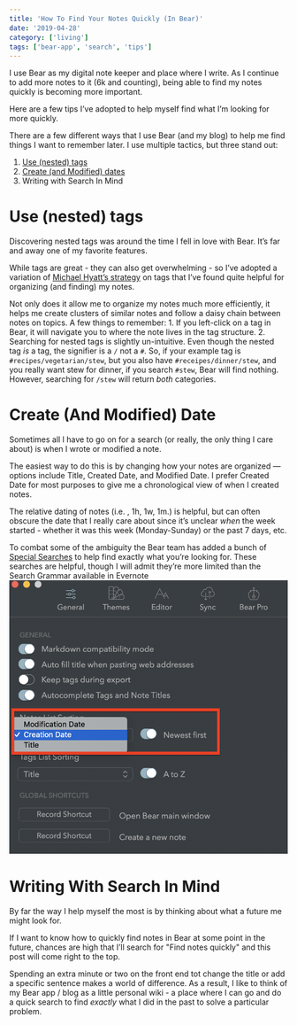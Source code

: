 ```yaml
---
title: 'How To Find Your Notes Quickly (In Bear)'
date: '2019-04-28'
category: ['living']
tags: ['bear-app', 'search', 'tips']
---
```


I use Bear as my digital note keeper and place where I write. As I continue to add more notes to it (6k and counting), being able to find my notes quickly is becoming more important.

Here are a few tips I’ve adopted to help myself find what I’m looking for more quickly.

There are a few different ways that I use Bear (and my blog) to help me find things I want to remember later. I use multiple tactics, but three stand out:

1. [Use (nested) tags](https://bear.app/faq/Tags%20&%20Linking/Nested%20Tags/)
2. [Create (and Modified) dates](https://bear.app/faq/Advanced%20search%20options%20in%20Bear/)
3. Writing with Search In Mind

# Use (nested) tags

Discovering nested tags was around the time I fell in love with Bear. It’s far and away one of my favorite features.

While tags are great - they can also get overwhelming - so I’ve adopted a variation of [Michael Hyatt’s strategy](https://michaelhyatt.com/evernote-tags/) on tags that I’ve found quite helpful for organizing (and finding) my notes.

Not only does it allow me to organize my notes much more efficiently, it helps me create clusters of similar notes and follow a daisy chain between notes on topics. A few things to remember: 1. If you left-click on a tag in Bear, it will navigate you to where the note lives in the tag structure. 2. Searching for nested tags is slightly un-intuitive. Even though the nested tag _is_ a tag, the signifier is a `/` not a `#`. So, if your example tag is `#recipes/vegetarian/stew`, but you also have `#receipes/dinner/stew`, and you really want stew for dinner, if you search `#stew`, Bear will find nothing. However, searching for `/stew` will return _both_ categories.

# Create (And Modified) Date

Sometimes all I have to go on for a search (or really, the only thing I care about) is when I wrote or modified a note.

The easiest way to do this is by changing how your notes are organized — options include Title, Created Date, and Modified Date. I prefer Created Date for most purposes to give me a chronological view of when I created notes.

The relative dating of notes (i.e. , 1h, 1w, 1m.) is helpful, but can often obscure the date that I really care about since it’s unclear _when_ the week started - whether it was this week (Monday-Sunday) or the past 7 days, etc.

To combat some of the ambiguity the Bear team has added a bunch of [Special Searches](https://bear.app/faq/Advanced%20search%20options%20in%20Bear/) to help find exactly what you’re looking for. These searches are helpful, though I will admit they’re more limited than the Search Grammar available in Evernote
![](./bear-settings.png)

# Writing With Search In Mind

By far the way I help myself the most is by thinking about what a future me might look for.

If I want to know how to quickly find notes in Bear at some point in the future, chances are high that I’ll search for "Find notes quickly" and this post will come right to the top.

Spending an extra minute or two on the front end tot change the title or add a specific sentence makes a world of difference. As a result, I like to think of my Bear app / blog as a little personal wiki - a place where I can go and do a quick search to find _exactly_ what I did in the past to solve a particular problem.
